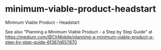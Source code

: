 # minimum-viable-product-headstart
Minimum Viable Product - Headstart

See also "Planning a Minimum Viable Product - a Step by Step Guide" at https://medium.com/@ClrMobile/planning-a-minimum-viable-product-a-step-by-step-guide-6f387d657870
